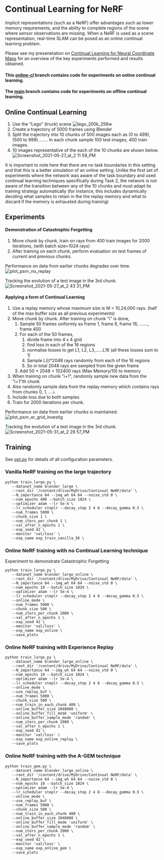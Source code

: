 # Continual Learning for NeRF

Implicit representations (such as a NeRF) offer advantages such as lower memory requirements, and the ability to complete regions of the scene where sensor observations are missing. When a NeRF is used as a scene representation, real-time SLAM can be posed as an online continual learning problem.

Please see my presenetation on [Continual Learning for Neural Coordinate Maps](https://docs.google.com/presentation/d/1av8o65LiR_aHS-C5FX1DwWEPWYWEDRdb3qYNT-qf0HM/edit#slide=id.gdd7c03a931_0_34) for an overview of the key experiments performed and results obtained.

#### This [online-cl](https://github.com/sreesai1412/NeRF-CL/tree/online-cl) branch contains code for experiments on online continual learning.

#### The [main](https://github.com/sreesai1412/NeRF-CL/tree/main) branch contains code for experiments on offline continual learning.

## Online Continual Learning
1. Use the “Lego” (truck) scene
   ![lego_200k_256w](https://user-images.githubusercontent.com/48653063/145560347-f1f0fba6-6bcc-4059-9f40-dd5aea23df32.gif)
2. Create a trajectory of 5000 frames using Blender
3. Split the trajectory into 10 chunks of 500 images each as (0 to 499), (500 to 999)........ In each chunk sample 100 test images, 400 train images.
4. 10 images representative of the each of the 10 chunks are shown below.
![Screenshot_2021-05-27_at_2 11 59_PM](https://user-images.githubusercontent.com/48653063/145557876-42201f9e-45b8-441c-83ce-6aea03319441.png)

It is important to note here that there are no task boundaries in this setting and that this is a better simulation of an online setting. Unlike the first set of experiments where the network was aware of the task boundary and used continual learning techniques specifically during Task 2, the network is not aware of the transition between any of the 10 chunks and must adapt its training strategy automatically (for instance, this includes dynamically deciding what samples to retain in the the replay memory and what to discard if the memory is exhausted during training)

## Experiments
#### Demonstration of Catastrophic Forgetting

1. Move chunk by chunk, train on rays from 400 train images for 2000 iterations, (with batch size=1024 rays)
2. After training on each chunk, perform evaluation on test frames of current and previous chunks.

Performance on data from earlier chunks degrades over time.
![plot_psnr_no_replay](https://user-images.githubusercontent.com/48653063/145557985-b44391a5-c801-4cd3-9668-54ce87a469ff.gif)

Tracking the evolution of a test image in the 3rd chunk.
![Screenshot_2021-05-27_at_2 43 31_PM](https://user-images.githubusercontent.com/48653063/145559420-a6c87de5-fd04-4042-ac13-ed5366cf58dd.png)


#### Applying a form of Continual Learning
1. Use a replay memory whose maximum size is M = 10,24,000 rays. (half of the max buffer size as all previous experiments)
2. Move chunk by chunk. After training on chunk "i" is done,
    1. Sample 50 frames uniformly as frame 1, frame 8, frame 16, ......., frame 400
    2. For each of the 50 frames,
        1. divide frame into 4 x 4 grid 
        2. find loss in each of the 16 regions
        3. normalise losses to get L1, L2, L3,......L16 (all these losses sum to 1)
        4. Sample L(i)*2048 rays randomly from each of the 16 regions
        5. So in total 2048 rays are sampled from the given frame 
    3. Add 50 * 2048 = 102400 rays (Max Memory/10) to memory  
3. When training on chunk "i+1",  randomly sample new data from the "i+1"th chunk
4. Also randomly sample data from the replay memory which contains rays from chunks 0, 1, ....i.
5. Include loss due to both samples.
6. Train for 2000 iterations per chunk.

Performance on data from earlier chunks is maintained.
![plot_psnr_er_grid_investig](https://user-images.githubusercontent.com/48653063/145558645-4a468b14-5b7b-44d9-9ac1-92e08a649937.gif) 

Tracking the evolution of a test image in the 3rd chunk.
![Screenshot_2021-05-31_at_2 29 57_PM](https://user-images.githubusercontent.com/48653063/145559160-8411d996-f5b1-4268-a7dd-670fcaa1b6ed.png)


## Training

See [opt.py](opt.py) for details of all configuration parameters.

### Vanilla NeRF training on the large trajectory
```
python train_large.py \
   --dataset_name blender_large \
   --root_dir '/content/drive/MyDrive/Continual NeRF/data' \
   --N_importance 64 --img_wh 64 64 --noise_std 0 \
   --num_epochs 400 --batch_size 1024 \
   --optimizer adam --lr 5e-4 \
   --lr_scheduler steplr --decay_step 2 4 8 --decay_gamma 0.5 \
   --num_frames 5000 \
   --chunk_size 1 \
   --num_iters_per_chunk 1 \
   --val_after_n_epochs 1 \
   --exp_seed 42 \
   --monitor 'val/loss' \
   --exp_name exp_train_vanilla_5K \
```

### Online NeRF training with no Continual Learning technique  

Experiment to demonstrate Catastrophic Forgetting
```
python train_large.py \
   --dataset_name blender_large_online \
   --root_dir '/content/drive/MyDrive/Continual NeRF/data' \
   --N_importance 64 --img_wh 64 64 --noise_std 0 \
   --num_epochs 10 --batch_size 1024 \
   --optimizer adam --lr 5e-4 \
   --lr_scheduler steplr --decay_step 2 4 8 --decay_gamma 0.5 \
   --online_mode \
   --num_frames 5000 \
   --chunk_size 500 \
   --num_iters_per_chunk 2000 \
   --val_after_n_epochs 1 \
   --exp_seed 42 \
   --monitor 'val/loss' \
   --exp_name exp_online \
   --save_plots
```

### Online NeRF training with Experience Replay
```
python train_large.py \
   --dataset_name blender_large_online \
   --root_dir '/content/drive/MyDrive/Continual NeRF/data' \
   --N_importance 64 --img_wh 64 64 --noise_std 0 \
   --num_epochs 10 --batch_size 1024 \
   --optimizer adam --lr 5e-4 \
   --lr_scheduler steplr --decay_step 2 4 8 --decay_gamma 0.5 \
   --online_mode \
   --use_replay_buf \
   --num_frames 5000 \
   --chunk_size 500 \
   --num_train_in_each_chunk 400 \
   --online_buffer_size 2048000 \
   --online_buffer_fill_mode 'uniform' \
   --online_buffer_sample_mode 'random' \
   --num_iters_per_chunk 2000 \
   --val_after_n_epochs 1 \
   --exp_seed 42 \
   --monitor 'val/loss' \
   --exp_name exp_online_replay \
   --save_plots
```

### Online NeRF training with the A-GEM technique
```
python train_gem.py \
   --dataset_name blender_large_online \
   --root_dir '/content/drive/MyDrive/Continual NeRF/data' \
   --N_importance 64 --img_wh 64 64 --noise_std 0 \
   --num_epochs 10 --batch_size 1024 \
   --optimizer adam --lr 5e-4 \
   --lr_scheduler steplr --decay_step 2 4 8 --decay_gamma 0.5 \
   --online_mode \
   --use_replay_buf \
   --num_frames 5000 \
   --chunk_size 500 \
   --num_train_in_each_chunk 400 \
   --online_buffer_size 2048000 \
   --online_buffer_fill_mode 'uniform' \
   --online_buffer_sample_mode 'random' \
   --num_iters_per_chunk 2000 \
   --val_after_n_epochs 1 \
   --exp_seed 42 \
   --monitor 'val/loss' \
   --exp_name exp_online_gem \
   --save_plots
```
